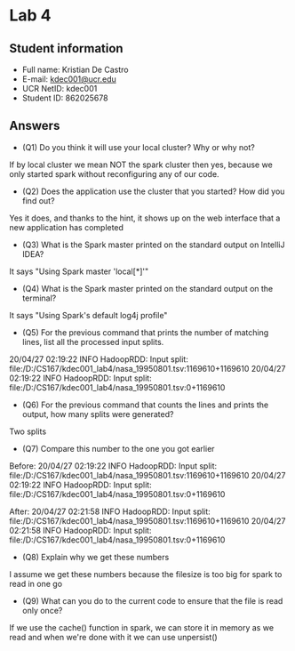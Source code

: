 


# Lab 4

## Student information
* Full name: Kristian De Castro
* E-mail: kdec001@ucr.edu
* UCR NetID: kdec001
* Student ID: 862025678

## Answers

* (Q1) Do you think it will use your local cluster? Why or why not?

If by local cluster we mean NOT the spark cluster then yes, because we only started spark without reconfiguring any of our code.


* (Q2) Does the application use the cluster that you started? How did you find out?

Yes it does, and thanks to the hint, it shows up on the web interface that a new application has completed


* (Q3) What is the Spark master printed on the standard output on IntelliJ IDEA?

It says "Using Spark master 'local[*]'"


* (Q4) What is the Spark master printed on the standard output on the terminal?

It says "Using Spark's default log4j profile"


* (Q5) For the previous command that prints the number of matching lines, list all the processed input splits.

20/04/27 02:19:22 INFO HadoopRDD: Input split: file:/D:/CS167/kdec001_lab4/nasa_19950801.tsv:1169610+1169610
20/04/27 02:19:22 INFO HadoopRDD: Input split: file:/D:/CS167/kdec001_lab4/nasa_19950801.tsv:0+1169610


* (Q6) For the previous command that counts the lines and prints the output, how many splits were generated?

Two splits


* (Q7) Compare this number to the one you got earlier

Before:
20/04/27 02:19:22 INFO HadoopRDD: Input split: file:/D:/CS167/kdec001_lab4/nasa_19950801.tsv:1169610+1169610
20/04/27 02:19:22 INFO HadoopRDD: Input split: file:/D:/CS167/kdec001_lab4/nasa_19950801.tsv:0+1169610

After:
20/04/27 02:21:58 INFO HadoopRDD: Input split: file:/D:/CS167/kdec001_lab4/nasa_19950801.tsv:1169610+1169610
20/04/27 02:21:58 INFO HadoopRDD: Input split: file:/D:/CS167/kdec001_lab4/nasa_19950801.tsv:0+1169610


* (Q8) Explain why we get these numbers

I assume we get these numbers because the filesize is too big for spark to read in one go


* (Q9) What can you do to the current code to ensure that the file is read only once?

If we use the cache() function in spark, we can store it in memory as we read and when we're done with it we can use unpersist()
